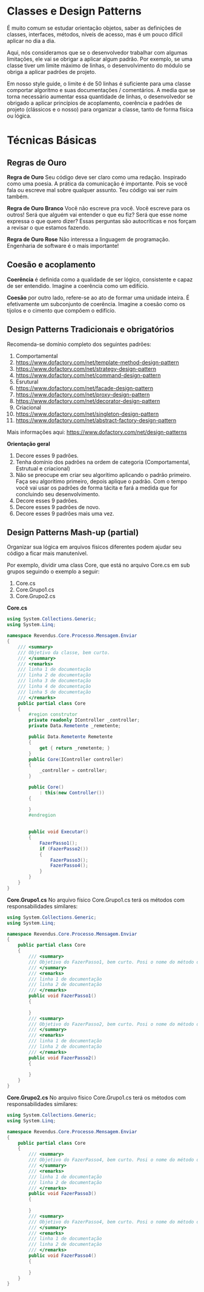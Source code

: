 # Classes e Design Patterns
É muito comum se estudar orientação objetos, saber as definições de classes, interfaces, métodos, níveis de acesso, mas é um pouco difícil aplicar no dia a dia. 

Aqui, nós consideramos que se o desenvolvedor trabalhar com algumas limitações, ele vai se obrigar a aplicar algum padrão. Por exemplo, se uma classe tiver um limite máximo de linhas, o desenvolvimento do módulo se obriga a aplicar padrões de projeto. 

Em nosso style guide, o limite é de 50 linhas é suficiente para uma classe comportar algoritmo e suas documentações / comentários.  A media que se torna necessário aumentar essa quantidade de linhas, o desenvolvedor se obrigado a aplicar princípios de acoplamento, coerência e padrões de projeto (clássicos e o nosso) para organizar a classe, tanto de forma física ou lógica.

# Técnicas Básicas

## Regras de Ouro

**Regra de Ouro** 
Seu código deve ser claro como uma redação. Inspirado como uma poesia. A prática da comunicação é importante. Pois se você fala ou escreve mal sobre qualquer assunto. Teu código vai ser ruim também. 

**Regra de Ouro Branco** 
Você não escreve pra você. Você escreve para os outros!
Será que alguém vai entender o que eu fiz? Será que esse nome expressa o que quero dizer? Essas perguntas são autocríticas e nos forçam a revisar o que estamos fazendo.

**Regra de Ouro Rose**
Não interessa a linguagem de programação. Engenharia de software é o mais importante!

## Coesão e acoplamento

**Coerência** é definida como a qualidade de ser lógico, consistente e capaz 
de ser entendido. Imagine a coerência como um edifício.

**Coesão** por outro lado, refere-se ao ato de formar uma unidade inteira. 
É efetivamente um subconjunto de coerência. 
Imagine a coesão como os tijolos e o cimento que compõem o edifício.

## Design Patterns Tradicionais e obrigatórios

Recomenda-se domínio completo dos seguintes padrões:

1. Comportamental
  1. https://www.dofactory.com/net/template-method-design-pattern 
  2. https://www.dofactory.com/net/strategy-design-pattern
  3. https://www.dofactory.com/net/command-design-pattern
2. Esrutural
  1. https://www.dofactory.com/net/facade-design-pattern 
  2. https://www.dofactory.com/net/proxy-design-pattern
  3. https://www.dofactory.com/net/decorator-design-pattern
3. Criacional
  1. https://www.dofactory.com/net/singleton-design-pattern 
  2. https://www.dofactory.com/net/abstract-factory-design-pattern

Mais informações aqui: https://www.dofactory.com/net/design-patterns

**Orientação geral**
1. Decore esses 9 padrões.
2. Tenha domínio dos padrões na ordem de categoria (Comportamental, Estrutual e criacional)
3. Não se preocupe em criar seu algorítimo aplicando o padrão primeiro. Faça seu algorítimo primeiro, depois aplique o padrão. Com o tempo você vai usar os padrões de forma tácita e fará a medida que for concluindo seu desenvolvimento.
4. Decore esses 9 padrões.
5. Decore esses 9 padrões de novo.
6. Decore esses 9 padrões mais uma vez.

## Design Patterns Mash-up (partial)

Organizar sua lógica em arquivos físicos diferentes podem ajudar seu código a ficar mais manutenível.

Por exemplo, dividir uma class Core, que está no arquivo Core.cs em sub grupos seguindo o exemplo a seguir:
1. Core.cs
2. Core.Grupo1.cs
3. Core.Grupo2.cs

**Core.cs**
```csharp
using System.Collections.Generic;
using System.Linq;

namespace Revendus.Core.Processo.Mensagem.Enviar
{
    /// <summary>
    /// Objetivo da classe, bem curto.
    /// </summary>
    /// <remarks>
    /// linha 1 de documentação
    /// linha 2 de documentação
    /// linha 3 de documentação
    /// linha 4 de documentação
    /// linha 5 de documentação
    /// </remarks>
    public partial class Core
    {
        #region construtor
        private readonly IController _controller;
        private Data.Remetente _remetente;

        public Data.Remetente Remetente
        {
            get { return _remetente; }
        }
        public Core(IController controller)
        {
            _controller = controller;
        }

        public Core()
            : this(new Controller())
        {

        }
        #endregion
      
       
        public void Executar()
        {
            FazerPasso1();
            if (FazerPasso2())
            {
                FazerPasso3();
                FazerPasso4();
            }           
        }
    }
}

```
**Core.Grupo1.cs**
No arquivo físico Core.Grupo1.cs terá os métodos com responsabilidades similares:

```csharp
using System.Collections.Generic;
using System.Linq;

namespace Revendus.Core.Processo.Mensagem.Enviar
{
    public partial class Core
    {
        /// <summary>
        /// Objetivo do FazerPasso1, bem curto. Posi o nome do método deve se explicar sozinho
        /// </summary>
        /// <remarks>
        /// linha 1 de documentação
        /// linha 2 de documentação
        /// </remarks>
        public void FazerPasso1()
        {
                    
        }
        /// <summary>
        /// Objetivo do FazerPasso2, bem curto. Posi o nome do método deve se explicar sozinho
        /// </summary>
        /// <remarks>
        /// linha 1 de documentação
        /// linha 2 de documentação
        /// </remarks>
        public void FazerPasso2()
        {
                    
        }
    }
}
```

**Core.Grupo2.cs**
No arquivo físico Core.Grupo1.cs terá os métodos com responsabilidades similares:

```csharp
using System.Collections.Generic;
using System.Linq;

namespace Revendus.Core.Processo.Mensagem.Enviar
{
    public partial class Core
    {
        /// <summary>
        /// Objetivo do FazerPasso4, bem curto. Posi o nome do método deve se explicar sozinho
        /// </summary>
        /// <remarks>
        /// linha 1 de documentação
        /// linha 2 de documentação
        /// </remarks>
        public void FazerPasso3()
        {
                    
        }
        /// <summary>
        /// Objetivo do FazerPasso4, bem curto. Posi o nome do método deve se explicar sozinho
        /// </summary>
        /// <remarks>
        /// linha 1 de documentação
        /// linha 2 de documentação
        /// </remarks>
        public void FazerPasso4()
        {
                    
        }
    }
}
